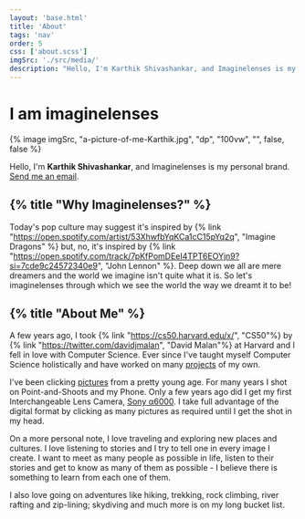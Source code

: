 ```yaml
---
layout: 'base.html'
title: 'About'
tags: 'nav'
order: 5
css: ['about.scss']
imgSrc: './src/media/'
description: "Hello, I'm Karthik Shivashankar, and Imaginelenses is my personal brand. A few years ago, I took CS50 by David Malan at Harvard and I fell in love with Computer Science."
---
```


<div class="content">

<h1 class="title">I am imaginelenses</h1>

<div class="contained avatar">
  {% image imgSrc, "a-picture-of-me-Karthik.jpg", "dp", "100vw", "", false, false  %}
</div>

Hello, I'm **Karthik Shivashankar**, and Imaginelenses is my personal brand. <a href="mailto:imaginelenses@gmail.com">Send me an email</a>.

## {% title "Why Imaginelenses?" %}
Today's pop culture may suggest it's inspired by {% link "https://open.spotify.com/artist/53XhwfbYqKCa1cC15pYq2q", "Imagine Dragons" %} but, no, it's inspired by {% link "https://open.spotify.com/track/7pKfPomDEeI4TPT6EOYjn9?si=7cde9c24572340e9", "John Lennon" %}. Deep down we all are mere dreamers and the world we imagine isn't quite what it is. So let's imaginelenses through which we see the world the way we dreamt it to be!

## {% title "About Me" %}
A few years ago, I took {% link "https://cs50.harvard.edu/x/", "CS50"%} by {% link "https://twitter.com/davidjmalan", "David Malan"%} at Harvard and I fell in love with Computer Science. Ever since I've taught myself Computer Science holistically and have worked on many <a href="/projects">projects</a> of my own.

I've been clicking <a href="/photo">pictures</a> from a pretty young age. For many years I shot on Point-and-Shoots and my Phone. Only a few years ago did I get my first Interchangeable Lens Camera, <a href="https://www.sony.co.in/electronics/interchangeable-lens-cameras/ilce-6000-body-kit" target="_blank">Sony α6000</a>. I take full advantage of the digital format by clicking as many pictures as required until I get the shot in my head.

On a more personal note, I love traveling and exploring new places and cultures. I love listening to stories and I try to tell one in every image I create. I want to meet as many people as possible in life, listen to their stories and get to know as many of them as possible - I believe there is something to learn from each one of them.
  
I also love going on adventures like hiking, trekking, rock climbing, river rafting and zip-lining; skydiving and much more is on my long bucket list.

</div>